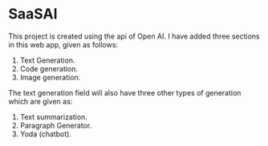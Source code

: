 # SaaSAI
This project is created using the api of Open AI.
I have added three sections in this web app, given as follows:
1. Text Generation.
2. Code generation.
3. Image generation.


The text generation field will also have three other types of generation which are given as:
1. Text summarization.
2. Paragraph Generator.
3. Yoda (chatbot).
